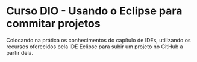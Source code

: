 # Curso DIO - Usando o Eclipse para commitar projetos

Colocando na prática os conhecimentos do capítulo de IDEs, utilizando os recursos oferecidos pela IDE Eclipse para subir um projeto no GitHub a partir dela.
